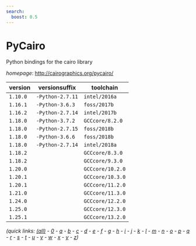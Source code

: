 ```yaml
---
search:
  boost: 0.5
---
```

# PyCairo

Python bindings for the cairo library

*homepage*: <http://cairographics.org/pycairo/>

version | versionsuffix | toolchain
--------|---------------|----------
``1.10.0`` | ``-Python-2.7.11`` | ``intel/2016a``
``1.16.1`` | ``-Python-3.6.3`` | ``foss/2017b``
``1.16.2`` | ``-Python-2.7.14`` | ``intel/2017b``
``1.18.0`` | ``-Python-3.7.2`` | ``GCCcore/8.2.0``
``1.18.0`` | ``-Python-2.7.15`` | ``foss/2018b``
``1.18.0`` | ``-Python-3.6.6`` | ``foss/2018b``
``1.18.0`` | ``-Python-2.7.14`` | ``intel/2018a``
``1.18.2`` |  | ``GCCcore/8.3.0``
``1.18.2`` |  | ``GCCcore/9.3.0``
``1.20.0`` |  | ``GCCcore/10.2.0``
``1.20.1`` |  | ``GCCcore/10.3.0``
``1.20.1`` |  | ``GCCcore/11.2.0``
``1.21.0`` |  | ``GCCcore/11.3.0``
``1.24.0`` |  | ``GCCcore/12.2.0``
``1.25.0`` |  | ``GCCcore/12.3.0``
``1.25.1`` |  | ``GCCcore/13.2.0``


*(quick links: [(all)](../index.md) - [0](../0/index.md) - [a](../a/index.md) - [b](../b/index.md) - [c](../c/index.md) - [d](../d/index.md) - [e](../e/index.md) - [f](../f/index.md) - [g](../g/index.md) - [h](../h/index.md) - [i](../i/index.md) - [j](../j/index.md) - [k](../k/index.md) - [l](../l/index.md) - [m](../m/index.md) - [n](../n/index.md) - [o](../o/index.md) - [p](../p/index.md) - [q](../q/index.md) - [r](../r/index.md) - [s](../s/index.md) - [t](../t/index.md) - [u](../u/index.md) - [v](../v/index.md) - [w](../w/index.md) - [x](../x/index.md) - [y](../y/index.md) - [z](../z/index.md))*

